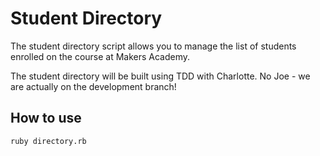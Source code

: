 Student Directory
=================

The student directory script allows you to manage the list of students enrolled on the course at Makers Academy.

The student directory will be built using TDD with Charlotte. No Joe - we are actually on the development branch!

How to use
----------

```shell
ruby directory.rb
